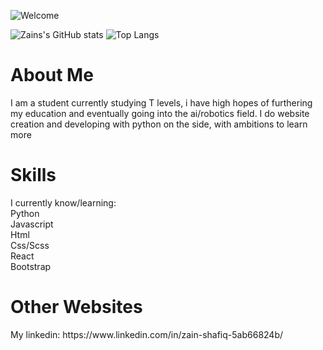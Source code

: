 
![Welcome](https://github.com/Zain-Shafiq/Zain-Shafiq/assets/115008596/6ea9916a-274f-4fbd-a1f9-cf62a6777926)


![Zains's GitHub stats](https://github-readme-stats.vercel.app/api?username=Zain-Shafiq&show_icons=true&theme=synthwave)      ![Top Langs](https://github-readme-stats.vercel.app/api/top-langs/?username=Zain-Shafiq&show_icons=true&theme=synthwave)

<h1> About Me</h1>
I am a student currently studying T levels, i have high hopes of furthering my education and eventually going into the ai/robotics field. I do website creation and developing with python on the side, with ambitions to learn more 

<h1> Skills </h1>
I currently know/learning: <br>
Python<br>
Javascript <br>
Html<br>
Css/Scss <br>
React <br>
Bootstrap <br>

<h1>Other Websites</h1>
My linkedin: https://www.linkedin.com/in/zain-shafiq-5ab66824b/

